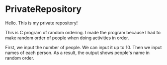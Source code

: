# PrivateRepository
Hello. This is my private repository!

This is C program of random ordering.
I made the program because I had to make random order of people when doing activities in order.

First, we input the number of people. We can input it up to 10.
Then we input names of each person.
As a result, the output shows people's name in random order. 
